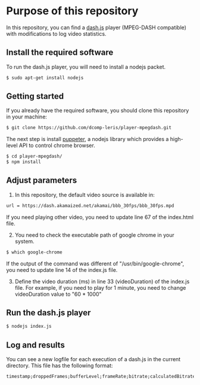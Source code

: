 # Purpose of this repository
In this repository, you can find a [dash.js](https://github.com/Dash-Industry-Forum/dash.js/) player (MPEG-DASH compatible) with modifications to log video statistics. 

## Install the required software
To run the dash.js player, you will need to install a nodejs packet.
```bash
$ sudo apt-get install nodejs
```

## Getting started
If you already have the required software, you should clone this repository in your machine:
```bash
$ git clone https://github.com/dcomp-leris/player-mpegdash.git
```

The next step is install [puppeter](https://www.npmjs.com/package/puppeteer), a nodejs library which provides a high-level API to control chrome browser.
```bash
$ cd player-mpegdash/
$ npm install
```

## Adjust parameters
1. In this repository, the default video source is available in: 
```html
url = https://dash.akamaized.net/akamai/bbb_30fps/bbb_30fps.mpd
```
If you need playing other video, you need to update line 67 of the index.html file.

2. You need to check the executable path of google chrome in your system.
```bash
$ which google-chrome
```
If the output of the command was different of "/usr/bin/google-chrome", you need to update line 14 of the index.js file.

3. Define the video duration (ms) in line 33 (videoDuration) of the index.js file. For example, if you need to play for 1 minute, you need to change videoDuration value to "60 * 1000"

## Run the dash.js player

```bash
$ nodejs index.js
```

## Log and results
You can see a new logfile for each execution of a dash.js in the current directory. This file has the following format: 

```
timestamp;droppedFrames;bufferLevel;frameRate;bitrate;calculatedBitrate;resolution
```
